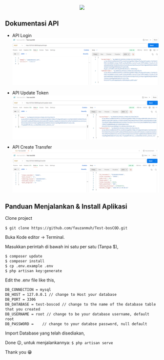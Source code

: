 <p align="center"><a href="https://laravel.com" target="_blank"><img src="https://raw.githubusercontent.com/laravel/art/master/logo-lockup/5%20SVG/2%20CMYK/1%20Full%20Color/laravel-logolockup-cmyk-red.svg" width="400"></a></p>

## Dokumentasi API

- API Login
![](https://github.com/fauzanmuh/Test-bosCOD/raw/master/dokumentasiAPI/Login.png)

- API Update Token
![](https://github.com/fauzanmuh/Test-bosCOD/raw/master/dokumentasiAPI/updateToken.png)

- API Create Transfer
![](https://github.com/fauzanmuh/Test-bosCOD/raw/master/dokumentasiAPI/createTransfer.png)

## Panduan Menjalankan & Install Aplikasi

Clone project 

``` $ git clone https://github.com/fauzanmuh/Test-bosCOD.git ```

Buka Kode editor → Terminal.
  
Masukkan perintah di bawah ini satu per satu (Tanpa $),
  ```
  $ composer update
  $ composer install
  $ cp .env.example .env
  $ php artisan key:generate
  ```

Edit the .env file like this,
  ```
  DB_CONNECTION = mysql
  DB_HOST = 127.0.0.1 // change to Host your database
  DB_PORT = 3306
  DB_DATABASE = test-boscod // change to the name of the database table that you created
  DB_USERNAME = root // change to be your database username, default root
  DB_PASSWORD =    // change to your databse password, null default 
  ```

Import Database yang telah disediakan,
  
Done 😉, untuk menjalankannya:
  ```$ php artisan serve```
  
Thank you 😁
